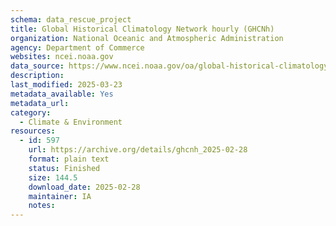 ```yaml
---
schema: data_rescue_project 
title: Global Historical Climatology Network hourly (GHCNh)
organization: National Oceanic and Atmospheric Administration
agency: Department of Commerce
websites: ncei.noaa.gov
data_source: https://www.ncei.noaa.gov/oa/global-historical-climatology-network/index.html#hourly/
description: 
last_modified: 2025-03-23
metadata_available: Yes
metadata_url: 
category:
  - Climate & Environment 
resources:
  - id: 597
    url: https://archive.org/details/ghcnh_2025-02-28
    format: plain text
    status: Finished
    size: 144.5
    download_date: 2025-02-28
    maintainer: IA
    notes: 
---
```

